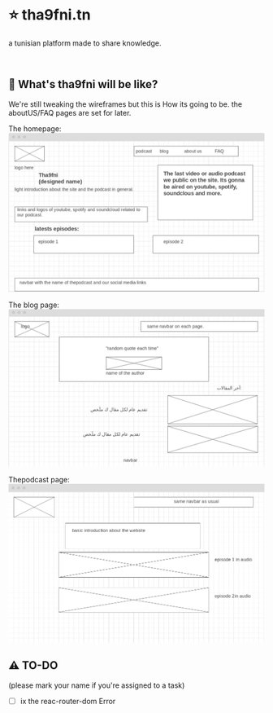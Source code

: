 # :star: tha9fni.tn
a tunisian platform made to share knowledge.

<br />

## :rocket: What's tha9fni will be like? 
We're still tweaking the wireframes but this is How its going to be. the aboutUS/FAQ pages are set for later.


The homepage:
![homepage](homepage_tha9fni.png)


The blog page:
![blogpage](blog_tha9fni.png)

Thepodcast page:
![podcast](podcast_tha9fni.png)


## :warning: TO-DO
(please mark your name if you're assigned to a task)

- [ ] ix the reac-router-dom Error
